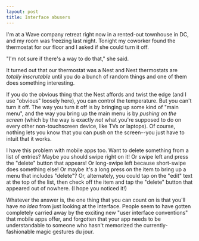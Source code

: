 ```yaml
---
layout: post
title: Interface abusers
---
```


I'm at a Wave company retreat right now in a rented-out townhouse in DC, and my room was freezing last night. Tonight my coworker found the thermostat for our floor and I asked if she could turn it off.

"I'm not sure if there's a way to do that," she said.

It turned out that our thermostat was a Nest and Nest thermostats are *totally inscrutable* until you do a bunch of random things and one of them does something interesting.

If you do the obvious thing that the Nest affords and twist the edge (and I use "obvious" loosely here), you can control the temperature. But you can't turn it off. The way you turn it off is by bringing up some kind of "main menu", and the way you bring up the main menu is by *pushing on the screen* (which by the way is exactly *not* what you're supposed to do on every other non-touchscreen device, like TVs or laptops). Of course, nothing lets you know that you can push on the screen--you just have to intuit that it works.

I have this problem with mobile apps too. Want to delete something from a list of entries? Maybe you should swipe right on it! Or swipe left and press the "delete" button that appears! Or long-swipe left because short-swipe does something else! Or maybe it's a long press on the item to bring up a menu that includes "delete"? Or, alternately, you could tap on the "edit" text at the top of the list, then check off the item and tap the "delete" button that appeared out of nowhere. (I hope you noticed it!)

Whatever the answer is, the one thing that you can count on is that you'll have *no idea* from just looking at the interface. People seem to have gotten completely carried away by the exciting new "user interface conventions" that mobile apps offer, and forgotten that your app needs to be understandable to someone who hasn't memorized the currently-fashionable magic gestures du jour.
